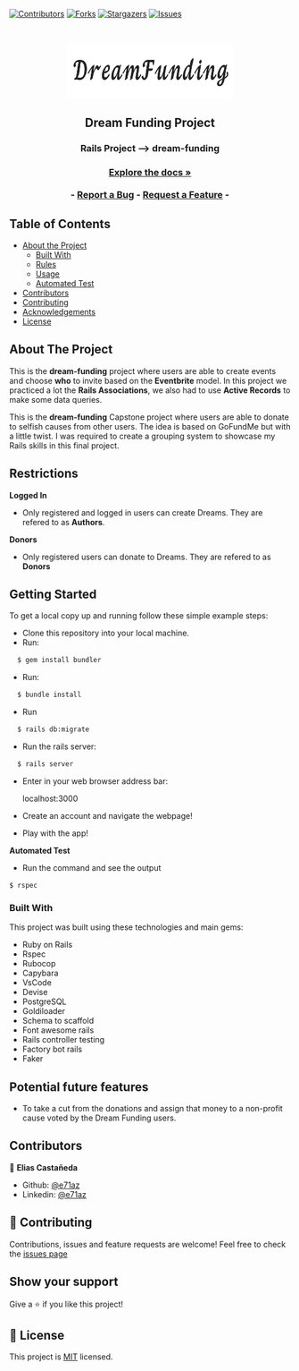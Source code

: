 [![Contributors][contributors-shield]][contributors-url]
[![Forks][forks-shield]][forks-url]
[![Stargazers][stars-shield]][stars-url]
[![Issues][issues-shield]][issues-url]

<!-- PROJECT LOGO -->
<br />
<p align="center">
  <a href="https://github.com/e71az/dream-funding" style="text-decoration: none;">
    <img src="app/assets/images/logo.png" alt="Reserved logo" width="300" height="100" align="center">
  </a>

  <h2 align="center">Dream Funding Project</h2>

  <h3 align="center">Rails Project --> dream-funding<h3>
  <p align="center">
    <a href="https://github.com/e71az/dream-funding"><strong>Explore the docs »</strong></a>
    <br />
    <br />
    -
    <a href="https://github.com/e71az/dream-funding/issues">Report a Bug</a>
    -
    <a href="https://github.com/e71az/dream-funding/issues">Request a Feature</a>
    -
  </p>
</p>

<!-- TABLE OF CONTENTS -->
## Table of Contents

* [About the Project](#about-the-project)
  * [Built With](#built-with)
  * [Rules](#rules)
  * [Usage](#usage)
  * [Automated Test](#autoamted-test)
* [Contributors](#contributors)
* [Contributing](#contributing)
* [Acknowledgements](#acknowledgements)
* [License](#license)

<!-- ABOUT THE PROJECT -->
## About The Project

This is the **dream-funding** project where users are able to create events and choose **who** to invite based on the **Eventbrite** model. In this project we practiced a lot the **Rails Associations**, we also had to use **Active Records** to make some data queries.

This is the **dream-funding** Capstone project where users are able to donate to selfish causes from other users. The idea is based on GoFundMe but with a little twist. I was required to create a grouping system to showcase my Rails skills in this final project.



## Restrictions

**Logged In**
* Only registered and logged in users can create Dreams. They are refered to as **Authors**.

**Donors**
* Only registered users can donate to Dreams. They are refered to as **Donors**

## Getting Started

To get a local copy up and running follow these simple example steps:

- Clone this repository into your local machine.
- Run:

```bash
  $ gem install bundler
```

- Run:

```bash
  $ bundle install
```

- Run

```bash
  $ rails db:migrate
```

- Run the rails server:

```bash
  $ rails server
```

- Enter in your web browser address bar:

    localhost:3000

- Create an account and navigate the webpage!

- Play with the app!

**Automated Test**
* Run the command and see the output
```
$ rspec
```

### Built With
This project was built using these technologies and main gems:
* Ruby on Rails
* Rspec
* Rubocop
* Capybara
* VsCode
* Devise
* PostgreSQL
* Goldiloader
* Schema to scaffold
* Font awesome rails
* Rails controller testing
* Factory bot rails
* Faker


## Potential future features
- To take a cut from the donations and assign that money to a non-profit cause voted by the Dream Funding users.

## Contributors

👤 **Elias Castañeda**

- Github: [@e71az](https://github.com/e71az)
- Linkedin: [@e71az](https://www.linkedin.com/in/eliasecasta/)

## :handshake: Contributing
Contributions, issues and feature requests are welcome!
Feel free to check the [issues page](https://github.com/e71az/dream-funding/issues)

## Show your support
Give a :star: if you like this project!

<!-- MARKDOWN LINKS & IMAGES -->
<!-- https://www.markdownguide.org/basic-syntax/#reference-style-links -->
[contributors-shield]: https://img.shields.io/github/contributors/e71az/dream-funding.svg?style=flat-square
[contributors-url]: https://github.com/e71az/dream-funding/graphs/contributors
[forks-shield]: https://img.shields.io/github/forks/e71az/dream-funding
[forks-url]: https://github.com/e71az/dream-funding/network/members
[stars-shield]: https://img.shields.io/github/stars/e71az/dream-funding
[stars-url]: https://github.com/e71az/dream-funding/stargazers
[issues-shield]: https://img.shields.io/github/issues/e71az/dream-funding.svg?style=flat-square
[issues-url]: https://github.com/e71az/dream-funding/issues

## 📝 License

This project is [MIT](https://opensource.org/licenses/MIT) licensed.
